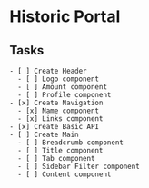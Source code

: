 # Historic Portal

## Tasks

    - [ ] Create Header
      - [ ] Logo component
      - [ ] Amount component
      - [ ] Profile component
    - [x] Create Navigation
      - [x] Name component
      - [x] Links component
    - [x] Create Basic API
    - [ ] Create Main
      - [ ] Breadcrumb component
      - [ ] Title component
      - [ ] Tab component
      - [ ] Sidebar Filter component
      - [ ] Content component
